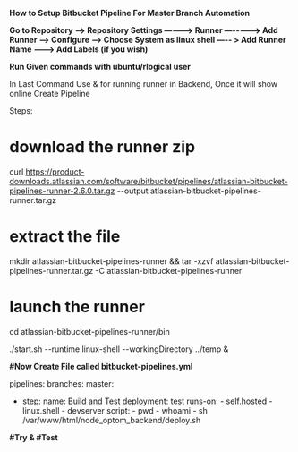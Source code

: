 **How to Setup Bitbucket Pipeline For Master Branch Automation**

**Go to Repository —-> Repository Settings —---> Runner —-----> Add Runner  —> Configure —>  Choose System as linux shell —-- > Add Runner Name  —--> Add Labels (if you wish)**

**Run Given commands with ubuntu/rlogical user**

In Last Command Use & for running runner in Backend, Once it will show online Create Pipeline

Steps:

# download the runner zip

curl https://product-downloads.atlassian.com/software/bitbucket/pipelines/atlassian-bitbucket-pipelines-runner-2.6.0.tar.gz --output atlassian-bitbucket-pipelines-runner.tar.gz

# extract the file

mkdir atlassian-bitbucket-pipelines-runner && tar -xzvf atlassian-bitbucket-pipelines-runner.tar.gz -C atlassian-bitbucket-pipelines-runner

# launch the runner

cd atlassian-bitbucket-pipelines-runner/bin

./start.sh  --runtime linux-shell --workingDirectory ../temp &

**#Now Create File called bitbucket-pipelines.yml**

pipelines:
 branches:
   master:
   - step:
       name: Build and Test
       deployment: test
       runs-on:
         - self.hosted
         - linux.shell
         - devserver
       script:
         - pwd
         - whoami
         - sh /var/www/html/node_optom_backend/deploy.sh


**#Try & #Test**







